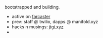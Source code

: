 bootstrapped and building.
- active on [farcaster](https://warpcast.com/jtgi)
- prev: staff @ twilio, dapps @ manifold.xyz
- hacks n musings: [jtgi.xyz](https://jtgi.xyz)
- 
